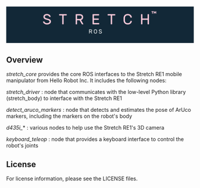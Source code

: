![](./images/banner.png)

## Overview

*stretch_core* provides the core ROS interfaces to the Stretch RE1 mobile manipulator from Hello Robot Inc. It includes the following nodes: 

*stretch_driver* : node that communicates with the low-level Python library (stretch_body) to interface with the Stretch RE1

*detect_aruco_markers* : node that detects and estimates the pose of ArUco markers, including the markers on the robot's body

*d435i_** : various nodes to help use the Stretch RE1's 3D camera

*keyboard_teleop* : node that provides a keyboard interface to control the robot's joints

## License

For license information, please see the LICENSE files. 
